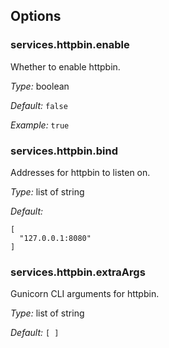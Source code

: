 [comment]: # (Do not edit this file as it is autogenerated. Go to docs/individual-docs if you want to make edits.)


[comment]: # (Please add your documentation on top of this line)

## Options

### services\.httpbin\.enable



Whether to enable httpbin\.



*Type:*
boolean



*Default:*
` false `



*Example:*
` true `



### services\.httpbin\.bind

Addresses for httpbin to listen on\.



*Type:*
list of string



*Default:*

```
[
  "127.0.0.1:8080"
]
```



### services\.httpbin\.extraArgs



Gunicorn CLI arguments for httpbin\.



*Type:*
list of string



*Default:*
` [ ] `
